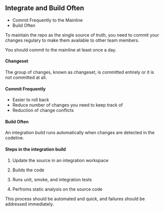 ## Integrate and Build Often

- Commit Frequently to the Mainline
- Build Often

To maintain the repo as the single source of truth, you need to commit your changes regulary to make them available to other team members.

You should commit to the mainline at least once a day.

#### Changeset

The group of changes, known as changeset, is committed entirely or it is not committed at all.

#### Commit Frequently

- Easier to roll back
- Reduce number of changes you need to keep track of
- Reduction of change conflicts

#### Build Often

An integration build runs automatically when changes are detected in the codeline.

#### Steps in the integration build

1. Update the source in an integration workspace

2. Builds the code

3. Runs unit, smoke, and integration tests

4. Perfroms static analysis on the source code

This process should be automated and quick, and failures should be addressed immediately.
